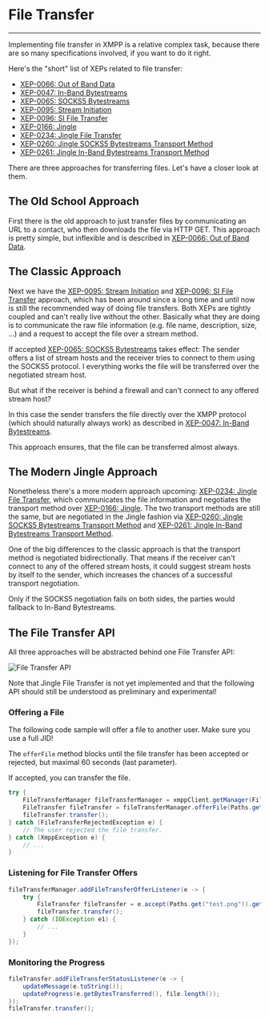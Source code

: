 # File Transfer
---

Implementing file transfer in XMPP is a relative complex task, because there are so many specifications involved, if you want to do it right.

Here's the "short" list of XEPs related to file transfer:

* [XEP-0066: Out of Band Data][Out of Band Data]
* [XEP-0047: In-Band Bytestreams][In-Band Bytestreams]
* [XEP-0065: SOCKS5 Bytestreams][SOCKS5 Bytestreams]
* [XEP-0095: Stream Initiation][Stream Initiation]
* [XEP-0096: SI File Transfer][SI File Transfer]
* [XEP-0166: Jingle][Jingle]
* [XEP-0234: Jingle File Transfer][Jingle File Transfer]
* [XEP-0260: Jingle SOCKS5 Bytestreams Transport Method][Jingle SOCKS5 Bytestreams Transport Method]
* [XEP-0261: Jingle In-Band Bytestreams Transport Method][Jingle In-Band Bytestreams Transport Method]

There are three approaches for transferring files. Let's have a closer look at them.

## The Old School Approach

First there is the old approach to just transfer files by communicating an URL to a contact, who then downloads the file via HTTP GET.
This approach is pretty simple, but inflexible and is described in [XEP-0066: Out of Band Data][Out of Band Data].

## The Classic Approach

Next we have the [XEP-0095: Stream Initiation][Stream Initiation] and [XEP-0096: SI File Transfer][SI File Transfer] approach, which has been around since a long time and until now is still the recommended way of doing file transfers.
Both XEPs are tightly coupled and can't really live without the other. Basically what they are doing is to communicate the raw file information (e.g. file name, description, size, ...) and a request to accept the file over a stream method.

If accepted [XEP-0065: SOCKS5 Bytestreams][SOCKS5 Bytestreams] takes effect: The sender offers a list of stream hosts and the receiver tries to connect to them using the SOCKS5 protocol. I everything works the file will be transferred over the negotiated stream host.

But what if the receiver is behind a firewall and can't connect to any offered stream host?

In this case the sender transfers the file directly over the XMPP protocol (which should naturally always work) as described in [XEP-0047: In-Band Bytestreams][In-Band Bytestreams].

This approach ensures, that the file can be transferred almost always.

## The Modern Jingle Approach

Nonetheless there's a more modern approach upcoming: [XEP-0234: Jingle File Transfer][Jingle File Transfer], which communicates the file information and negotiates the transport method over [XEP-0166: Jingle][Jingle].
The two transport methods are still the same, but are negotiated in the Jingle fashion via [XEP-0260: Jingle SOCKS5 Bytestreams Transport Method][Jingle SOCKS5 Bytestreams Transport Method] and [XEP-0261: Jingle In-Band Bytestreams Transport Method][Jingle In-Band Bytestreams Transport Method].

One of the big differences to the classic approach is that the transport method is negotiated bidirectionally. That means if the receiver can't connect to any of the offered stream hosts, it could suggest stream hosts by itself to the sender, which increases the chances of a successful transport negotiation.

Only if the SOCKS5 negotiation fails on both sides, the parties would fallback to In-Band Bytestreams.


## The File Transfer API

All three approaches will be abstracted behind one File Transfer API:

![File Transfer API](../FileTransfer.png)

Note that Jingle File Transfer is not yet implemented and that the following API should still be understood as preliminary and experimental!

### Offering a File

The following code sample will offer a file to another user. Make sure you use a full JID!

The `offerFile` method blocks until the file transfer has been accepted or rejected, but maximal 60 seconds (last parameter).

If accepted, you can transfer the file.

```java
try {
    FileTransferManager fileTransferManager = xmppClient.getManager(FileTransferManager.class);
    FileTransfer fileTransfer = fileTransferManager.offerFile(Paths.get("test.png"), "Description", Jid.of("juliet@exampl.net/balcony"), 60000).getResult();
    fileTransfer.transfer();
} catch (FileTransferRejectedException e) {
    // The user rejected the file transfer.
} catch (XmppException e) {
    // ...
}
```

### Listening for File Transfer Offers

```java
fileTransferManager.addFileTransferOfferListener(e -> {
    try {
        FileTransfer fileTransfer = e.accept(Paths.get("test.png")).getResult();
        fileTransfer.transfer();
    } catch (IOException e1) {
        // ...
    }
});
```

### Monitoring the Progress

```java
fileTransfer.addFileTransferStatusListener(e -> {
    updateMessage(e.toString());
    updateProgress(e.getBytesTransferred(), file.length());
});
fileTransfer.transfer();
```

[In-Band Bytestreams]: http://xmpp.org/extensions/xep-0047.html "XEP-0047: In-Band Bytestreams"
[SOCKS5 Bytestreams]: http://xmpp.org/extensions/xep-0065.html "XEP-0065: SOCKS5 Bytestreams"
[Out of Band Data]: http://xmpp.org/extensions/xep-0066.html "XEP-0066: Out of Band Data"
[Stream Initiation]: http://xmpp.org/extensions/xep-0095.html "XEP-0095: Stream Initiation"
[SI File Transfer]: http://xmpp.org/extensions/xep-0096.html "XEP-0096: SI File Transfer"
[Jingle]: http://xmpp.org/extensions/xep-0166.html "XEP-0166: Jingle"
[Jingle File Transfer]: http://xmpp.org/extensions/xep-0234.html "XEP-0234: Jingle File Transfer"
[Jingle SOCKS5 Bytestreams Transport Method]: http://xmpp.org/extensions/xep-0260.html "XEP-0260: Jingle SOCKS5 Bytestreams Transport Method"
[Jingle In-Band Bytestreams Transport Method]: http://xmpp.org/extensions/xep-0261.html "XEP-0261: Jingle In-Band Bytestreams Transport Method"